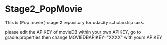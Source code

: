 # Stage2_PopMovie
This is (Pop movie ) stage 2 repository for udacity scholarship task.

please edit the APIKEY of movieDB within your own APIKEY, go to gradle.properties then change MOVIEDBAPIKEY="XXXX" with yours APIKEY

